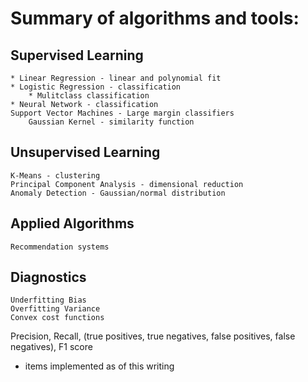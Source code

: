 # Summary of algorithms and tools:

## Supervised Learning
	* Linear Regression - linear and polynomial fit
	* Logistic Regression - classification
		* Mulitclass classification
	* Neural Network - classification
	Support Vector Machines - Large margin classifiers
		Gaussian Kernel - similarity function

## Unsupervised Learning
	K-Means - clustering
	Principal Component Analysis - dimensional reduction
	Anomaly Detection - Gaussian/normal distribution

## Applied Algorithms
	Recommendation systems

## Diagnostics
	Underfitting Bias
	Overfitting Variance
	Convex cost functions
Precision, Recall, (true positives, true negatives, false positives, false negatives), F1 score

 * items implemented as of this writing
